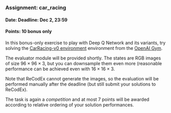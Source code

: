 ### Assignment: car_racing
#### Date: Deadline: Dec 2, 23:59
#### Points: **10** bonus only

In this bonus-only exercise to play with Deep Q Network and its variants,
try solving the [CarRacing-v0 environment](https://gym.openai.com/envs/CarRacing-v0)
environment from the [OpenAI Gym](https://gym.openai.com/).

The evaluator module will be provided shortly. The states are RGB images of size
$96×96×3$, but you can downsample them even more (reasonable performance can
be achieved even with $16×16×3$.

Note that ReCodEx cannot generate the images, so the evaluation will be
performed manually after the deadline (but still submit your solutions to
ReCodEx).

The task is again a _competition_ and at most 7 points will be awarded
according to relative ordering of your solution performances.
